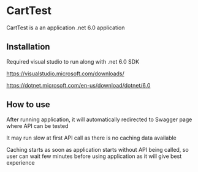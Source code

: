 # CartTest

CartTest is a an application .net 6.0 application

## Installation

Required visual studio to run along with .net 6.0 SDK

https://visualstudio.microsoft.com/downloads/

https://dotnet.microsoft.com/en-us/download/dotnet/6.0

## How to use
After running application, it will automatically redirected to Swagger page where API can be tested 

It may run slow at first API call as there is no caching data available

Caching starts as soon as application starts without API being called, so user can wait few minutes before using application as it will give best experience 